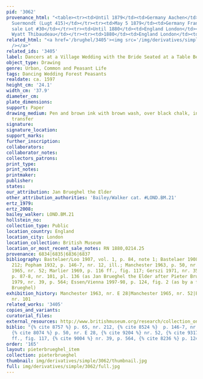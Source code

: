 ```yaml
---
pid: '3062'
provenance_html: "<table><tr><td>Until 1879</td><td>Germany Aachen</td><td>Barthold
  Suermondt (Lugt 415)</td></tr><tr><td>May 5 1879</td><td>Germany Frankfurt</td><td>His
  sale Lot #30</td></tr><tr><td>Until 1880</td><td>England London</td><td>Alphonse
  Wyatt Thibaudeau</td></tr><tr><td>1880</td><td>England London</td><td>British Museum</td></tr></table>"
related_html: "<a href='/brughel/3405'><img src='/img/derivatives/simple/3405/thumbnail.jpg'
  /></a>"
related_ids: '3405'
label: Dancers at a Village Wedding with the Bride Seated at a Table Beyond
object_type: Drawing
genre: Urban, Common and Peasant Life
tags: Dancing Wedding Forest Peasants
realdate: ca. 1597
height_cm: '24.1'
width_cm: '37.9'
diameter_cm: 
plate_dimensions: 
support: Paper
drawing_medium: Pen and brown ink with brown wash, over black chalk, indented for
  transfer
signature: 
signature_location: 
support_marks: 
further_inscription: 
collaborators: 
collaborator_notes: 
collectors_patrons: 
print_type: 
print_notes: 
printmaker: 
publisher: 
states: 
our_attribution: Jan Brueghel the Elder
other_attribution_authorities: 'Bailey/Walker cat. #LOND.BM.21'
ertz_1979: 
ertz_2008: 
bailey_walker: LOND.BM.21
hollstein_no: 
collection_type: Public
location_country: England
location_city: London
location_collection: British Museum
location_or_most_recent_sale_notes: RN 1880,0214.25
provenance: 6834|6835|6836|6837
bibliography: Bastelaer/Loo 1907, vol. 1, p. 84, note 1; Bastelaer 1908, p. 65, nr.
  212; Popham 1932, p. 146-7, nr. 12, ill.; Manchester 1963, p. 50, nr. E 28; Manchester
  1965, nr. 52; Marlier 1969, p. 116 ff., fig. 117; Gerszi 1971, nr. 35; Berlin 1975,
  p. 87-8, nr. 101, pl. 136 (as Jan Brueghel the Elder after Pieter Bruegel); Ertz
  1979, nr. 39, p. 564; Essen/Vienna 1997-98, p. 124, fig. 2 (as by a follower of
  Brueghel)
exhibition_history: Manchester 1963, nr. E 28|Manchester 1965, nr. 52|Berlin 1975,
  nr. 101
related_works: '3405'
copies_and_variants: 
curatorial_files: 
external_resources: http://www.britishmuseum.org/research/collection_online/collection_object_details.aspx?objectId=712561&partId=1&searchText=1880%2C0214.25&view=list&page=1
biblio: "{% cite 8757 %} p. 65, nr. 212, {% cite 8524 %}  p. 146-7, nr. 12, ill.,
  {% cite 8074 %} p. 50, nr. E 28, {% cite 9204 %} nr. 52, {% cite 9317 %}  p. 116
  ff., fig. 117, {% cite 9004 %} nr. 39, p. 564, {% cite 8236 %} p. 124, fig. 2"
order: '165'
layout: pieterbrueghel_item
collection: pieterbrueghel
thumbnail: img/derivatives/simple/3062/thumbnail.jpg
full: img/derivatives/simple/3062/full.jpg
---
```

